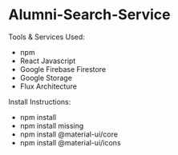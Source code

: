 # Alumni-Search-Service
Tools & Services Used: 
* npm
* React Javascript
* Google Firebase Firestore
* Google Storage
* Flux Architecture

Install Instructions:

* npm install
* npm install missing
* npm install @material-ui/core
* npm install @material-ui/icons

